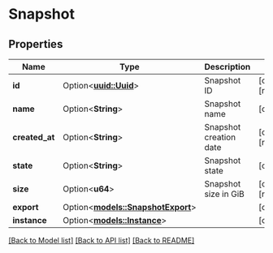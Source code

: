 # Snapshot

## Properties

Name | Type | Description | Notes
------------ | ------------- | ------------- | -------------
**id** | Option<[**uuid::Uuid**](uuid::Uuid.md)> | Snapshot ID | [optional][readonly]
**name** | Option<**String**> | Snapshot name | [optional]
**created_at** | Option<**String**> | Snapshot creation date | [optional][readonly]
**state** | Option<**String**> | Snapshot state | [optional]
**size** | Option<**u64**> | Snapshot size in GiB | [optional][readonly]
**export** | Option<[**models::SnapshotExport**](snapshot_export.md)> |  | [optional]
**instance** | Option<[**models::Instance**](instance.md)> |  | [optional]

[[Back to Model list]](../README.md#documentation-for-models) [[Back to API list]](../README.md#documentation-for-api-endpoints) [[Back to README]](../README.md)


